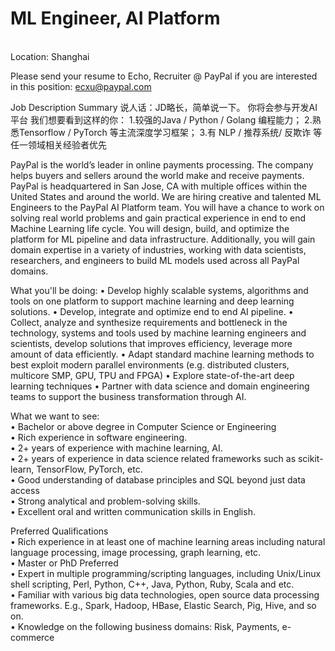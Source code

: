 ML Engineer, AI Platform
=
   <br />
Location: Shanghai

Please send your resume to Echo, Recruiter @ PayPal if you are interested in this position: ecxu@paypal.com

Job Description Summary
说人话：JD略长，简单说一下。
你将会参与开发AI平台
我们想要看到这样的你：
1.较强的Java / Python / Golang 编程能力；
2.熟悉Tensorflow / PyTorch 等主流深度学习框架；
3.有 NLP / 推荐系统/ 反欺诈 等任一领域相关经验者优先

PayPal is the world’s leader in online payments processing. The company helps buyers and sellers around the world make and receive payments. PayPal is headquartered in San Jose, CA with multiple offices within the United States and around the world.
We are hiring creative and talented ML Engineers to the PayPal AI Platform team. You will have a chance to work on solving real world problems and gain practical experience in end to end Machine Learning life cycle. You will design, build, and optimize the platform for ML pipeline and data infrastructure. Additionally, you will gain domain expertise in a variety of industries, working with data scientists, researchers, and engineers to build ML models used across all PayPal domains.


What you'll be doing:
•	Develop highly scalable systems, algorithms and tools on one platform to support machine learning and deep learning solutions.
•	Develop, integrate and optimize end to end AI pipeline.
•	Collect, analyze and synthesize requirements and bottleneck in the technology, systems and tools used by machine learning engineers and scientists,  develop solutions that improves efficiency, leverage more amount of data efficiently.
•	Adapt standard machine learning methods to best exploit modern parallel environments (e.g. distributed clusters, multicore SMP, GPU, TPU and FPGA)
•	Explore state-of-the-art deep learning techniques
•	Partner with data science and domain engineering teams to support the business transformation through AI.


   
 What we want to see:
    <br />
• Bachelor or above degree in Computer Science or Engineering
    <br />
• Rich experience in software engineering.
    <br />
• 2+ years of experience with machine learning, AI.
    <br />
• 2+ years of experience in data science related frameworks such as scikit-learn, TensorFlow, PyTorch, etc.
    <br />
• Good understanding of database principles and SQL beyond just data access
    <br />
• Strong analytical and problem-solving skills.
    <br />
• Excellent oral and written communication skills in English.
    <br />

Preferred Qualifications
    <br />
• Rich experience in at least one of machine learning areas including natural language processing, image processing, graph learning, etc.
    <br />
• Master or PhD Preferred 
    <br />
• Expert in multiple programming/scripting languages, including Unix/Linux shell scripting, Perl, Python, C++, Java, Python, Ruby, Scala and etc.
    <br />
• Familiar with various big data technologies, open source data processing frameworks. E.g., Spark, Hadoop, HBase, Elastic Search, Pig, Hive, and so on.
    <br />
• Knowledge on the following business domains: Risk, Payments, e-commerce
